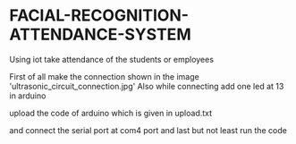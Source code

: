 # FACIAL-RECOGNITION-ATTENDANCE-SYSTEM


Using iot take attendance of the students or employees

First of all make the connection shown in the image 'ultrasonic_circuit_connection.jpg' Also while connecting add one led at 13 in arduino

upload the code of arduino which is given in upload.txt

and connect the serial port at com4 port and last but not least run the code
